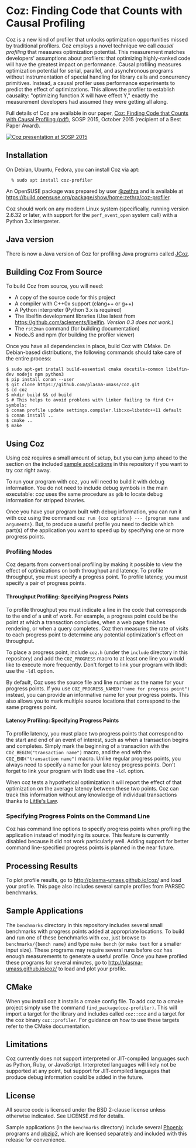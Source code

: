 # Coz: Finding Code that Counts with Causal Profiling
Coz is a new kind of profiler that unlocks optimization opportunities missed by traditional profilers. Coz employs a novel technique we call *causal profiling* that measures optimization potential. This measurement matches developers' assumptions about profilers: that optimizing highly-ranked code will have the greatest impact on performance. Causal profiling measures optimization potential for serial, parallel, and asynchronous programs without instrumentation of special handling for library calls and concurrency primitives. Instead, a causal profiler uses performance experiments to predict the effect of optimizations. This allows the profiler to establish causality: "optimizing function X will have effect Y," exactly the measurement developers had assumed they were getting all along.

Full details of Coz are available in our paper, [Coz: Finding Code that Counts with Causal Profiling (pdf)](http://arxiv.org/pdf/1608.03676v1.pdf), SOSP 2015, October 2015 (recipient of a Best Paper Award).

[![Coz presentation at SOSP 2015](http://img.youtube.com/vi/jE0V-p1odPg/0.jpg)](http://www.youtube.com/watch?v=jE0V-p1odPg&t=0m28s "Coz presentation at SOSP 2015")

## Installation

On Debian, Ubuntu, Fedora, you can install Coz via apt:

```
  % sudo apt install coz-profiler
```

An OpenSUSE package was prepared by user
[@zethra](https://github.com/zethra) and is available at
<https://build.opensuse.org/package/show/home:zethra/coz-profiler>.

Coz should work on any modern Linux system (specifically, running
version 2.6.32 or later, with support for the `perf_event_open` system
call) with a Python 3.x interpreter.

## Java version

There is now a Java version of Coz for profiling Java programs called [JCoz](https://github.com/Decave/JCoz).

## Building Coz From Source

To build Coz from source, you will need:

- A copy of the source code for this project
- A compiler with C++0x support (clang++ or g++)
- A Python interpreter (Python 3.x is required)
- The libelfin development libraries (Use latest from <https://github.com/aclements/libelfin>. _Version 0.3 does not work_.)
- The `rst2man` command (for building documentation)
- NodeJS and npm (for building the profiler viewer)

Once you have all dependencies in place, build Coz with CMake. On Debian-based distributions, the following commands should take care of the entire process:

```
$ sudo apt-get install build-essential cmake docutils-common libelfin-dev nodejs npm python3
$ pip install conan --user
$ git clone https://github.com/plasma-umass/coz.git
$ cd coz
$ mkdir build && cd build
$ # This helps to avoid problems with linker failing to find C++ symbols:
$ conan profile update settings.compiler.libcxx=libstdc++11 default
$ conan install ..
$ cmake ..
$ make
```

## Using Coz
Using coz requires a small amount of setup, but you can jump ahead to the section on the included [sample applications](#sample-applications) in this repository if you want to try coz right away.

To run your program with coz, you will need to build it with debug information. You do not need to include debug symbols in the main executable: coz uses the same procedure as `gdb` to locate debug information for stripped binaries.

Once you have your program built with debug information, you can run it with coz using the command `coz run {coz options} --- {program name and arguments}`. But, to produce a useful profile you need to decide which part(s) of the application you want to speed up by specifying one or more progress points.

### Profiling Modes
Coz departs from conventional profiling by making it possible to view the effect of optimizations on both throughput and latency. To profile throughput, you must specify a progress point. To profile latency, you must specify a pair of progress points.

#### Throughput Profiling: Specifying Progress Points
To profile throughput you must indicate a line in the code that corresponds to the end of a unit of work. For example, a progress point could be the point at which a transaction concludes, when a web page finishes rendering, or when a query completes. Coz then measures the rate of visits to each progress point to determine any potential optimization's effect on throughput.

To place a progress point, include `coz.h` (under the `include` directory in this repository) and add the `COZ_PROGRESS` macro to at least one line you would like to execute more frequently. Don't forget to link your program with libdl: use the `-ldl` option.

By default, Coz uses the source file and line number as the name for your progress points. If you use `COZ_PROGRESS_NAMED("name for progress point")` instead, you can provide an informative name for your progress points. This also allows you to mark multiple source locations that correspond to the same progress point.

#### Latency Profiling: Specifying Progress Points
To profile latency, you must place two progress points that correspond to the start and end of an event of interest, such as when a transaction begins and completes. Simply  mark the beginning of a transaction with the `COZ_BEGIN("transaction name")` macro, and the end with the `COZ_END("transaction name")` macro. Unlike regular progress points, you always need to specify a name for your latency progress points. Don't forget to link your program with libdl: use the `-ldl` option.

When coz tests a hypothetical optimization it will report the effect of that optimization on the average latency between these two points. Coz can track this information without any knowledge of individual transactions thanks to [Little's Law](https://en.wikipedia.org/wiki/Little%27s_law).

### Specifying Progress Points on the Command Line
Coz has command line options to specify progress points when profiling the application instead of modifying its source. This feature is currently disabled because it did not work particularly well. Adding support for better command line-specified progress points is planned in the near future.

## Processing Results
To plot profile results, go to http://plasma-umass.github.io/coz/ and load your profile. This page also includes several sample profiles from PARSEC benchmarks.

## Sample Applications
The `benchmarks` directory in this repository includes several small benchmarks with progress points added at appropriate locations. To build and run one of these benchmarks with `coz`, just browse to `benchmarks/{bench name}` and type `make bench` (or `make test` for a smaller input size). These programs may require several runs before coz has enough measurements to generate a useful profile. Once you have profiled these programs for several minutes, go to http://plasma-umass.github.io/coz/ to load and plot your profile.

## CMake
When you install coz it installs a cmake config file. To add coz to a cmake project simply use the command `find_package(coz-profiler)`. This will import a target for the library and includes called `coz::coz` and a target for the coz binary `coz::profiler`. For guidance on how to use these targets refer to the CMake documentation.

## Limitations
Coz currently does not support interpreted or JIT-compiled languages such as Python, Ruby, or JavaScript. Interpreted languages will likely not be supported at any point, but support for JIT-compiled languages that produce debug information could be added in the future.

## License
All source code is licensed under the BSD 2-clause license unless otherwise indicated. See LICENSE.md for details.

Sample applications (in the `benchmarks` directory) include several [Phoenix](https://github.com/kozyraki/phoenix) programs and [pbzip2](http://compression.ca/pbzip2/), which are licensed separately and included with this release for convenience.
